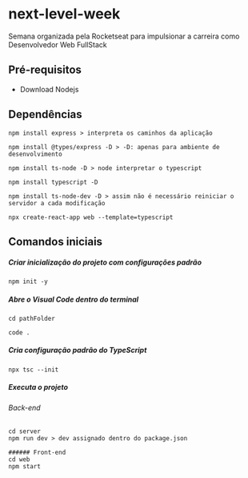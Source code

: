 # next-level-week
Semana organizada pela Rocketseat para impulsionar a carreira como Desenvolvedor Web FullStack

## Pré-requisitos

* Download Nodejs

## Dependências

```
npm install express > interpreta os caminhos da aplicação
```
```
npm install @types/express -D > -D: apenas para ambiente de desenvolvimento
```
```
npm install ts-node -D > node interpretar o typescript
```
```
npm install typescript -D
```
```
npm install ts-node-dev -D > assim não é necessário reiniciar o servidor a cada modificação
```
```
npx create-react-app web --template=typescript 
```

## Comandos iniciais
##### Criar inicialização do projeto com configurações padrão
```
npm init -y
```
##### Abre o Visual Code dentro do terminal
```
cd pathFolder
```
```
code .
```
##### Cria configuração padrão do TypeScript
```
npx tsc --init
```
##### Executa o projeto
###### Back-end
```
cd server
npm run dev > dev assignado dentro do package.json
```
```
###### Front-end
cd web
npm start
```